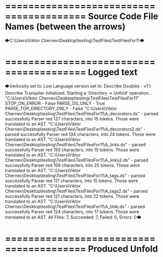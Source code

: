 ========================================
Source Code File Names (between the arrows)
========================================

🡆C:\Users\Viktor Chernev\Desktop\testing\TestFiles\TestFilesFor11🡄

========================================
Logged text
========================================

🡆Verbosity set to: Low
Language version set to: Describe Doubles - v1.1
Describe Transpiler initialized.
Starting a 'Directory -> Unfold' operation...
"C:\Users\Viktor Chernev\Desktop\testing\TestFiles\TestFilesFor11"
STOP_ON_ERROR - False
PARSE_DS_ONLY - True
PARSE_TOP_DIRECTORY_ONLY - False
"C:\Users\Viktor Chernev\Desktop\testing\TestFiles\TestFilesFor11\A_decorators.ds" - parsed successfully
Parser red 127 characters, into 15 tokens.
Those were translated to an AST.
"C:\Users\Viktor Chernev\Desktop\testing\TestFiles\TestFilesFor11\A_decorators2.ds" - parsed successfully
Parser red 134 characters, into 24 tokens.
Those were translated to an AST.
"C:\Users\Viktor Chernev\Desktop\testing\TestFiles\TestFilesFor11\A_links.ds" - parsed successfully
Parser red 150 characters, into 15 tokens.
Those were translated to an AST.
"C:\Users\Viktor Chernev\Desktop\testing\TestFiles\TestFilesFor11\A_links2.ds" - parsed successfully
Parser red 159 characters, into 25 tokens.
Those were translated to an AST.
"C:\Users\Viktor Chernev\Desktop\testing\TestFiles\TestFilesFor11\A_tags.ds" - parsed successfully
Parser red 117 characters, into 15 tokens.
Those were translated to an AST.
"C:\Users\Viktor Chernev\Desktop\testing\TestFiles\TestFilesFor11\A_tags2.ds" - parsed successfully
Parser red 121 characters, into 22 tokens.
Those were translated to an AST.
"C:\Users\Viktor Chernev\Desktop\testing\TestFiles\TestFilesFor11\A_tilde.ds" - parsed successfully
Parser red 124 characters, into 17 tokens.
Those were translated to an AST.
All Files: 7, Succeeded: 7, Failed: 0, Errors: 0🡄

========================================
Produced Unfold
========================================

